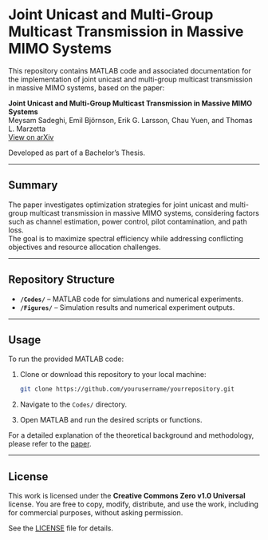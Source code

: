 
# Joint Unicast and Multi-Group Multicast Transmission in Massive MIMO Systems

This repository contains MATLAB code and associated documentation for the implementation of joint unicast and multi-group multicast transmission in massive MIMO systems, based on the paper:

**Joint Unicast and Multi-Group Multicast Transmission in Massive MIMO Systems**  
Meysam Sadeghi, Emil Björnson, Erik G. Larsson, Chau Yuen, and Thomas L. Marzetta  
[View on arXiv](https://arxiv.org/abs/1911.08165)

Developed as part of a Bachelor’s Thesis.

---

## Summary

The paper investigates optimization strategies for joint unicast and multi-group multicast transmission in massive MIMO systems, considering factors such as channel estimation, power control, pilot contamination, and path loss.  
The goal is to maximize spectral efficiency while addressing conflicting objectives and resource allocation challenges.

---

## Repository Structure

- **`/Codes/`** – MATLAB code for simulations and numerical experiments.  
- **`/Figures/`** – Simulation results and numerical experiment outputs.

---

## Usage

To run the provided MATLAB code:

1. Clone or download this repository to your local machine:
   ```bash
   git clone https://github.com/yourusername/yourrepository.git
    ```

2. Navigate to the `Codes/` directory.
3. Open MATLAB and run the desired scripts or functions.

For a detailed explanation of the theoretical background and methodology, please refer to the [paper](https://arxiv.org/abs/1911.08165).

---

## License

This work is licensed under the **Creative Commons Zero v1.0 Universal** license.
You are free to copy, modify, distribute, and use the work, including for commercial purposes, without asking permission.

See the [LICENSE](LICENSE) file for details.
